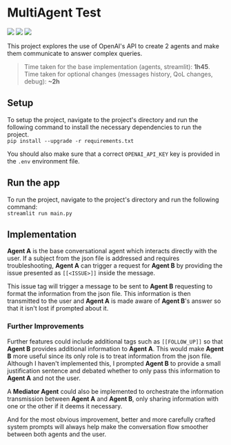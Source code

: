 # MultiAgent Test

[![](https://img.shields.io/badge/-Python%203.11-ffd343?logo=python)](https://www.python.org/)
[![](https://img.shields.io/badge/-Streamlit%201.41-FF4B4B?logo=streamlit&logoColor=white)](https://streamlit.io/)
[![](https://img.shields.io/badge/-ChatGPT%20-74aa9c?logo=openai&logoColor=white)](https://chatgpt.com/)

This project explores the use of OpenAI's API to create 2 agents and make them communicate to answer complex queries.

> Time taken for the base implementation (agents, streamlit): **1h45**.  
> Time taken for optional changes (messages history, QoL changes, debug): **~2h**


## Setup

To setup the project, navigate to the project's directory and run the following command to install the necessary dependencies to run the project.  
``pip install --upgrade -r requirements.txt``


You should also make sure that a correct ``OPENAI_API_KEY`` key is provided in the ``.env`` environment file.


## Run the app
To run the project, navigate to the project's directory and run the following command:  
``streamlit run main.py``


## Implementation

**Agent A** is the base conversational agent which interacts directly with the user. If a subject from the json file is addressed and requires troubleshooting, **Agent A** can trigger a request for **Agent B** by providing the issue presented as ``[[<ISSUE>]]`` inside the message.

This issue tag will trigger a message to be sent to **Agent B** requesting to format the information from the json file. This information is then transmitted to the user and **Agent A** is made aware of **Agent B**'s answer so that it isn't lost if prompted about it.

### Further Improvements

Further features could include additional tags such as ``[[FOLLOW_UP]]`` so that **Agent B** provides additional information to **Agent A**. This would make **Agent B** more useful since its only role is to treat information from the json file. Although I haven't implemented this, I prompted **Agent B** to provide a small justification sentence and debated whether to only pass this information to **Agent A** and not the user.

A **Mediator Agent** could also be implemented to orchestrate the information transmission between **Agent A** and **Agent B**, only sharing information with one or the other if it deems it necessary.

And for the most obvious improvement, better and more carefully crafted system prompts will always help make the conversation flow smoother between both agents and the user.
